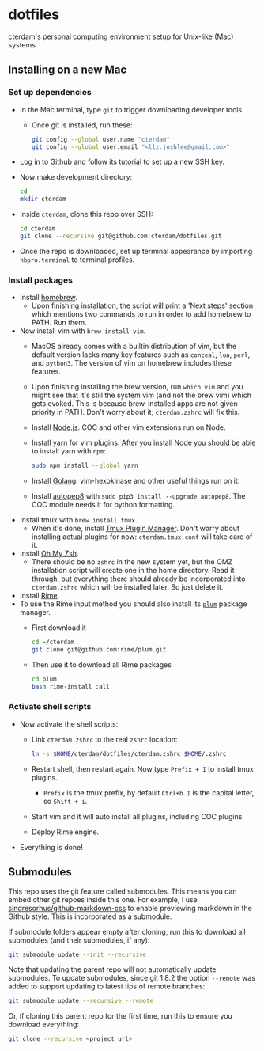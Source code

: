 # dotfiles

cterdam's personal computing environment setup for Unix-like (Mac) systems.

## Installing on a new Mac

### Set up dependencies

- In the Mac terminal, type `git` to trigger downloading developer tools.
  - Once git is installed, run these:

    ```zsh
    git config --global user.name "cterdam"
    git config --global user.email "<llz.joshlee@gmail.com>"
    ```

- Log in to Github and follow its [tutorial][GHSSH] to set up a new SSH key.
- Now make development directory:

  ```zsh
  cd
  mkdir cterdam
  ```

- Inside `cterdam`, clone this repo over SSH:

  ```zsh
  cd cterdam
  git clone --recursive git@github.com:cterdam/dotfiles.git
  ```

- Once the repo is downloaded, set up terminal appearance by importing
  `hbpro.terminal` to terminal profiles.

### Install packages

- Install [homebrew](https://brew.sh/).
  - Upon finishing installation, the script will print a 'Next steps' section
    which mentions two commands to run in order to add homebrew to PATH. Run
    them.
- Now install vim with `brew install vim`.
  - MacOS already comes with a builtin distribution of vim, but the default
    version lacks many key features such as `conceal`, `lua`, `perl`, and
    `python3`. The version of vim on homebrew includes these features.
  - Upon finishing installing the brew version, run `which vim` and you might
    see that it's still the system vim (and not the brew vim) which gets
    evoked. This is because brew-installed apps are not given priority in PATH.
    Don't worry about it; `cterdam.zshrc` will fix this.
  - Install [Node.js](NODE). COC and other vim extensions run on Node.
  - Install [yarn](YARN) for vim plugins. After you install Node you should be
    able to install yarn with `npm`:

    ```zsh
    sudo npm install --global yarn
    ```

  - Install [Golang](GOLANG). vim-hexokinase and other useful things run on
    it.
  - Install [autopep8](PEP8) with `sudo pip3 install --upgrade autopep8`. The
    COC module needs it for python formatting.
- Install tmux with `brew install tmux`.
  - When it's done, install [Tmux Plugin Manager](TPM). Don't worry about
    installing actual plugins for now: `cterdam.tmux.conf` will take care of it.
- Install [Oh My Zsh](https://ohmyz.sh/).
  - There should be no `zshrc` in the new system yet, but the OMZ installation
    script will create one in the home directory. Read it through, but
    everything there should already be incorporated into `cterdam.zshrc` which
    will be installed later. So just delete it.
- Install [Rime](https://rime.im/).
- To use the Rime input method you should also install its [`plum`](PLUM)
  package manager.
  - First download it

    ```zsh
    cd ~/cterdam
    git clone git@github.com:rime/plum.git
    ```

  - Then use it to download all Rime packages

    ```zsh
    cd plum
    bash rime-install :all
    ```

### Activate shell scripts

- Now activate the shell scripts:
  - Link `cterdam.zshrc` to the real `zshrc` location:

    ```zsh
    ln -s $HOME/cterdam/dotfiles/cterdam.zshrc $HOME/.zshrc
    ```

  - Restart shell, then restart again. Now type `Prefix + I` to install tmux
    plugins.
    - `Prefix` is the tmux prefix, by default `Ctrl+b`. `I` is the capital
      letter, so `Shift + i`.
  - Start vim and it will auto install all plugins, including COC plugins.
  - Deploy Rime engine.
- Everything is done!

[GHSSH]:
https://docs.github.com/en/authentication/connecting-to-github-with-ssh/generating-a-new-ssh-key-and-adding-it-to-the-ssh-agent

[TPM]:
https://github.com/tmux-plugins/tpm

[PLUM]:
https://github.com/rime/plum

[NODE]:
https://nodejs.org/en/

[YARN]:
https://classic.yarnpkg.com/en/

[GOLANG]:
https://classic.yarnpkg.com/en/

[PEP8]:
https://pypi.org/project/autopep8/

## Submodules

This repo uses the git feature called submodules. This means you can embed
other git repoes inside this one. For example, I use
[sindresorhus/github-markdown-css][GHCSS] to enable previewing markdown in the
Github style. This is incorporated as a submodule.

[GHCSS]:
https://github.com/sindresorhus/github-markdown-css

If submodule folders appear empty after cloning, run this to download all
submodules (and their submodules, if any):

```zsh
git submodule update --init --recursive
```

Note that updating the parent repo will not automatically update submodules.
To update submodules, since git 1.8.2 the option `--remote` was added to
support updating to latest tips of remote branches:

```zsh
git submodule update --recursive --remote
```

Or, if cloning this parent repo for the first time, run this to ensure you
download everything:

```zsh
git clone --recursive <project url>
```
